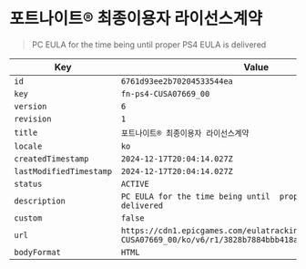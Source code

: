 # 포트나이트® 최종이용자 라이선스계약

> PC EULA for the time being until  proper PS4 EULA is delivered

| Key | Value |
| --- | ----- |
| `id` | `6761d93ee2b70204533544ea` |
| `key` | `fn-ps4-CUSA07669_00` |
| `version` | `6` |
| `revision` | `1` |
| `title` | `포트나이트® 최종이용자 라이선스계약` |
| `locale` | `ko` |
| `createdTimestamp` | `2024-12-17T20:04:14.027Z` |
| `lastModifiedTimestamp` | `2024-12-17T20:04:14.027Z` |
| `status` | `ACTIVE` |
| `description` | `PC EULA for the time being until  proper PS4 EULA is delivered` |
| `custom` | `false` |
| `url` | `https://cdn1.epicgames.com/eulatracking-download/fn-ps4-CUSA07669_00/ko/v6/r1/3828b7884bbb418a94ffb3c3e7ee9161.pdf` |
| `bodyFormat` | `HTML` |
